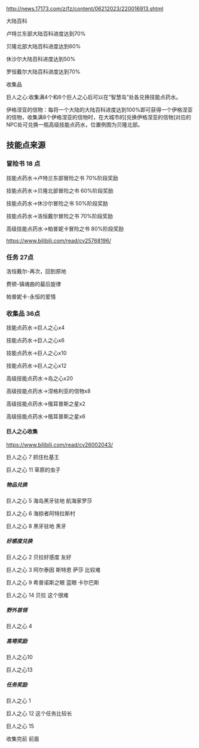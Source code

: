 


http://news.17173.com/z/fz/content/06212023/220016913.shtml


大陆百科

卢特兰东部大陆百科进度达到70%

贝隆北部大陆百科进度达到60%

休沙尔大陆百科进度达到50%

罗恒戴尔大陆百科进度达到70%


收集品

巨人之心:收集满4个和6个巨人之心后可以在“智慧岛”处各兑换技能点药水。


伊格涅亚的信物：每将一个大陆的大陆百科进度达到100%即可获得一个伊格涅亚的信物，收集满8个伊格涅亚的信物时，在大城市的[兑换伊格涅亚的信物]对应的NPC处可兑换一瓶高级技能点药水，位置例图为贝隆北部。


## 技能点来源


### 冒险书 18 点

技能点药水→卢特兰东部冒险之书 70%阶段奖励

技能点药水→贝隆北部冒险之书 60%阶段奖励

技能点药水→休沙尔冒险之书 50%阶段奖励

技能点药水→洛恒戴尔冒险之书 70%阶段奖励

高级技能点药水→帕普妮卡冒险之书 80%阶段奖励

https://www.bilibili.com/read/cv25768196/


### 任务 27点

洛恒戴尔-再次，回到原地 

费顿-镇魂曲的最后旋律 

帕普妮卡-永恒的爱情 

### 收集品 36点

技能点药水→巨人之心x4

技能点药水→巨人之心x6

技能点药水→巨人之心x10

技能点药水→巨人之心x12

高级技能点药水→岛之心x20

高级技能点药水→涅格利亚的信物x8

高级技能点药水→俄耳普斯之星x2

高级技能点药水→俄耳普斯之星x6 


#### 巨人之心收集

https://www.bilibili.com/read/cv26002043/

巨人之心 7  抓住杜基王

巨人之心 11 草原的虫子

##### 物品兑换

巨人之心 5  海岛黑牙驻地  航海家罗莎

巨人之心 6  海掠者阿特拉斯村  

巨人之心 8  黑牙驻地 黑牙

##### 好感度兑换

巨人之心 2  贝拉好感度 友好

巨人之心 3  阿尔泰因  斯特恩  萨莎  比较难  

巨人之心 9  希普诺斯之眼 蓝眼 卡尔巴斯  

巨人之心 14 贝拉 这个很难


##### 野外首领

巨人之心 4

##### 高塔奖励

巨人之心10 

巨人之心13

##### 任务奖励 

巨人之心 1

巨人之心 12 这个任务比较长


巨人之心 15 

收集完前 前面











